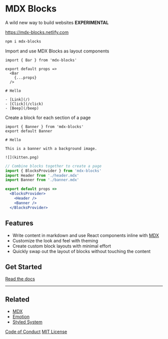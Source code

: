 
# MDX Blocks

A wild new way to build websites
**EXPERIMENTAL**

https://mdx-blocks.netlify.com

```sh
npm i mdx-blocks
```

Import and use MDX Blocks as layout components

```mdx
import { Bar } from 'mdx-blocks'

export default props =>
  <Bar
    {...props}
  />

# Hello

- [Link](/)
- [Click](/click)
- [Beep](/beep)
```

Create a block for each section of a page

```mdx
import { Banner } from 'mdx-blocks'
export default Banner

# Hello

This is a banner with a background image.

![](kitten.png)
```

```jsx
// Combine blocks together to create a page
import { BlocksProvider } from 'mdx-blocks'
import Header from './header.mdx'
import Banner from './banner.mdx'

export default props =>
  <BlocksProvider>
    <Header />
    <Banner />
  </BlocksProvider>
```

## Features

- Write content in markdown and use React components inline with [MDX][]
- Customize the look and feel with theming
- Create custom block layouts with minimal effort
- Quickly swap out the layout of blocks without touching the content

## Get Started

[Read the docs][docs]

---

## Related

- [MDX][]
- [Emotion][]
- [Styled System][]


[Code of Conduct](CODE_OF_CONDUCT.md)
[MIT License](LICENSE.md)

[mdx]: https://mdxjs.com
[emotion]: https://emotion.sh
[styled-system]: https://styled-system.com
[styled system]: https://styled-system.com
[demo]: https://mdx-blocks.netlify.com
[docs]: https://mdx-blocks.netlify.com/docs/
[theming docs]: https://mdx-blocks.netlify.com/docs/creating-themes
